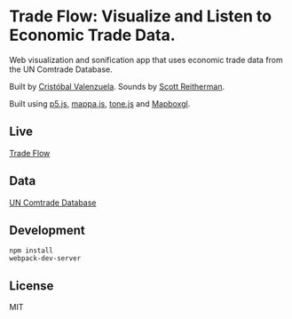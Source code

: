 # Trade Flow: Visualize and Listen to Economic Trade Data.

Web visualization and sonification app that uses economic trade data from the UN Comtrade Database.

Built by [Cristóbal Valenzuela](http://cvalenzuelab.com). Sounds by [Scott Reitherman](http://www.scottreitherman.com/).

Built using [p5.js](https://p5js.org/), [mappa.js](https://github.com/cvalenzuela/Mappa), [tone.js](https://tonejs.github.io/) and [Mapboxgl](https://www.mapbox.com/mapbox-gl-js/).

## Live

[Trade Flow](http://tradeflow.3laab.com/)

## Data

[UN Comtrade Database](https://comtrade.un.org/)

## Development

```
npm install
webpack-dev-server
```

## License

MIT

